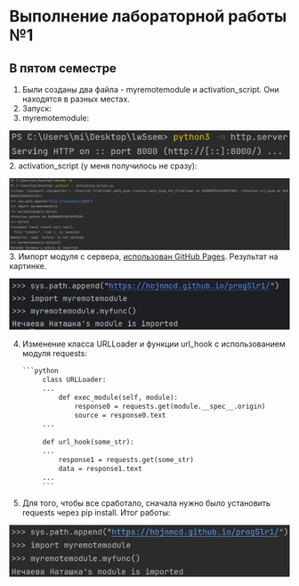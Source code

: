 # Выполнение лабораторной работы №1
## В пятом семестре

1. Были созданы два файла - myremotemodule и activation_script. Они находятся в разных местах.
2. Запуск:
1. myremotemodule:

![Изображение](pic/image0.JPG)
2. activation_script (у меня получилось не сразу):
  
![Изображение](pic/image.png)
3. Импорт модуля с сервера, [использован GitHub Pages](https://github.com/hbjnmcd/prog5lr1/tree/main). Результат на картинке.

![Изображение](pic/image2.jpg)
   
4. Изменение класса URLLoader и функции url_hook с использованием модуля requests:

       ```python
            class URLLoader:
            ...
                def exec_module(self, module):
                    response0 = requests.get(module.__spec__.origin)
                    source = response0.text
            ...
            
            def url_hook(some_str):
            ...
                response1 = requests.get(some_str)
                data = response1.text
            ...
            ```
   
6. Для того, чтобы все сработало, сначала нужно было установить requests через pip install. Итог работы:
    
![Изображение](pic/image3.JPG)
